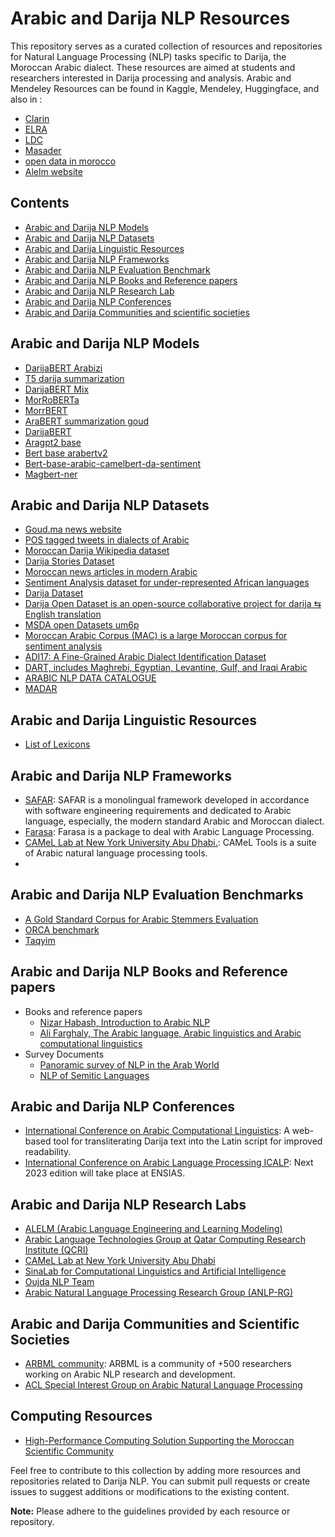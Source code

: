 # Arabic and Darija NLP Resources

This repository serves as a curated collection of resources and repositories for Natural Language Processing (NLP) tasks specific to Darija, the Moroccan Arabic dialect. These resources are aimed at students and researchers interested in Darija processing and analysis. Arabic and Mendeley Resources can be found in Kaggle, Mendeley, Huggingface, and also in : 
  - [Clarin](https://www.clarin.eu/) 
  - [ELRA](http://www.elra.info)  
  - [LDC](https://www.ldc.upenn.edu/)
  - [Masader](https://arbml.github.io/masader/)
  - [open data in morocco](https://www.data.gov.ma/)
  - [Alelm website](http://arabic.emi.ac.ma/alelm/#Resources)

## Contents

- [Arabic and Darija NLP Models](#arabic-darija-nlp-models)
- [Arabic and Darija NLP Datasets](#arabic-darija-nlp-datasets)
- [Arabic and Darija Linguistic Resources](#arabic-darija-nlp-linguistic-resources)
- [Arabic and Darija NLP Frameworks](#arabic-darija-nlp-frameworks)
- [Arabic and Darija NLP Evaluation Benchmark](#arabic-darija-nlp-evaluation)
- [Arabic and Darija NLP Books and Reference papers](#arabic-darija-nlp-papers)
- [Arabic and Darija NLP Research Lab](#arabic-darija-nlp-research-labs)
- [Arabic and Darija NLP Conferences](#arabic-darija-nlp-conferences)
- [Arabic and Darija Communities and scientific societies](#arabic-darija-nlp-communities)


## Arabic and Darija NLP Models

- [DarijaBERT Arabizi](https://huggingface.co/SI2M-Lab/DarijaBERT-arabizi)
- [T5 darija summarization](https://huggingface.co/Kamel/t5-darija-summarization)
- [DarijaBERT Mix](https://huggingface.co/SI2M-Lab/DarijaBERT-mix)
- [MorRoBERTa](https://huggingface.co/otmangi/MorRoBERTa)
- [MorrBERT](https://huggingface.co/otmangi/MorrBERT)
- [AraBERT summarization goud](https://huggingface.co/Goud/AraBERT-summarization-goud)
- [DarijaBERT](https://github.com/AIOXLABS/DBert)
- [Aragpt2 base](https://huggingface.co/aubmindlab/aragpt2-base)
- [Bert base arabertv2](https://huggingface.co/aubmindlab/bert-base-arabertv2)
- [Bert-base-arabic-camelbert-da-sentiment](https://huggingface.co/CAMeL-Lab/bert-base-arabic-camelbert-da-sentiment)
- [Magbert-ner](https://huggingface.co/TypicaAI/magbert-ner)

## Arabic and Darija NLP Datasets

- [Goud.ma news website](https://huggingface.co/datasets/Goud/Goud-sum)
- [POS tagged tweets  in dialects of Arabic](https://huggingface.co/datasets/arabic_pos_dialect)
- [Moroccan Darija Wikipedia dataset](https://huggingface.co/datasets/AbderrahmanSkiredj1/moroccan_darija_wikipedia_dataset)
- [Darija Stories Dataset](https://huggingface.co/datasets/Ali-C137/Darija-Stories-Dataset)
- [Moroccan news articles in modern Arabic](https://huggingface.co/datasets/J-Mourad/MNAD.v2)
- [Sentiment Analysis dataset for under-represented African languages](https://huggingface.co/datasets/HausaNLP/AfriSenti-Twitter)
- [Darija Dataset](https://huggingface.co/datasets/Muennighoff/xP3x/viewer/ary_Arab/train)
- [Darija Open Dataset is an open-source collaborative project for darija ⇆ English translation](https://darija-open-dataset.github.io/)
- [MSDA open Datasets um6p](https://msda.um6p.ma/msda_datasets)
- [Moroccan Arabic Corpus (MAC) is a large Moroccan corpus for sentiment analysis](https://hal.science/hal-03670346)
- [ADI17: A Fine-Grained Arabic Dialect Identification Dataset](https://www.researchgate.net/publication/338843159_ADI17_A_Fine-Grained_Arabic_Dialect_Identification_Dataset)
- [DART, includes Maghrebi, Egyptian, Levantine, Gulf, and Iraqi Arabic](https://qspace.qu.edu.qa/handle/10576/15265)
- [ARABIC NLP DATA CATALOGUE](https://arbml.github.io/masader/)
- [MADAR](https://sites.google.com/nyu.edu/madar/)

## Arabic and Darija Linguistic Resources

- [List of Lexicons](http://arabic.emi.ac.ma/alelm/?page_id=273/#Lexicon)
  
## Arabic and Darija NLP Frameworks

- [SAFAR](http://arabic.emi.ac.ma/safar/): SAFAR is a monolingual framework developed in accordance with software engineering requirements and dedicated to Arabic language, especially, the modern standard Arabic and Moroccan dialect. 
- [Farasa](https://farasa.qcri.org/): Farasa is a package to deal with Arabic Language Processing.
- [CAMeL Lab at New York University Abu Dhabi.](https://github.com/CAMeL-Lab/camel_tools): CAMeL Tools is a suite of Arabic natural language processing tools.
- 
## Arabic and Darija NLP Evaluation Benchmarks

- [A Gold Standard Corpus for Arabic Stemmers Evaluation](http://catalog.elra.info/en-us/repository/search/?q=nafis)
- [ORCA benchmark](https://orca.dlnlp.ai/)
- [Taqyim](https://github.com/arbml/taqyim)
  
## Arabic and Darija NLP Books and Reference papers
- Books and reference papers
    - [Nizar Habash, Introduction to Arabic NLP](https://link.springer.com/book/10.1007/978-3-031-02139-8)
    - [Ali Farghaly, The Arabic language, Arabic linguistics and Arabic computational linguistics](https://www.academia.edu/2699868/The_Arabic_Language_Arabic_Linguistics_and_Arabic_Computational_Linguistics)
- Survey Documents
    - [Panoramic survey of NLP in the Arab World](https://arxiv.org/abs/2011.12631)
    - [NLP of Semitic Languages](https://link.springer.com/book/10.1007/978-3-642-45358-8)
## Arabic and Darija NLP Conferences

- [International Conference on Arabic Computational Linguistics](https://acling.org/): A web-based tool for transliterating Darija text into the Latin script for improved readability.
- [International Conference on Arabic Language Processing ICALP](https://icalp2019.loria.fr/): Next 2023 edition will take place at ENSIAS.

## Arabic and Darija NLP Research Labs

- [ALELM (Arabic Language Engineering and Learning Modeling)](http://arabic.emi.ac.ma/alelm/)
- [Arabic Language Technologies Group at Qatar Computing Research Institute (QCRI)](https://alt.qcri.org/)
- [CAMeL Lab at New York University Abu Dhabi](https://nyuad.nyu.edu/en/research/faculty-labs-and-projects/computational-approaches-to-modeling-language-lab.html)
- [SinaLab for Computational Linguistics and Artificial Intelligence](https://sina.birzeit.edu/)
- [Oujda NLP Team](http://oujda-nlp-team.net/)
- [Arabic Natural Language Processing Research Group (ANLP-RG)](https://sites.google.com/site/anlprg/)

## Arabic and Darija Communities and Scientific Societies
- [ARBML community](https://arbml.github.io/website/index.html): ARBML is a community of +500 researchers working on Arabic NLP research and development.
- [ACL Special Interest Group on Arabic Natural Language Processing](https://www.sigarab.org/)

## Computing Resources
- [High-Performance Computing Solution Supporting the Moroccan Scientific Community](https://hpc.marwan.ma/index.php/en/)

Feel free to contribute to this collection by adding more resources and repositories related to Darija NLP. You can submit pull requests or create issues to suggest additions or modifications to the existing content.

**Note:** Please adhere to the guidelines provided by each resource or repository.
